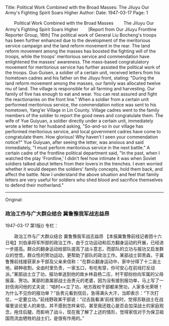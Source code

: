 Title: Political Work Combined with the Broad Masses: The Jiluyu Our Army's Fighting Spirit Soars Higher
Author:
Date: 1947-03-17
Page: 1

　　Political Work Combined with the Broad Masses
　　The Jiluyu Our Army's Fighting Spirit Soars Higher
　　[Report from Our Jiluyu Frontline Reporter Group, 16th] The political work of General Liu Bocheng's troops has been further enhanced due to the development of the meritorious service campaign and the land reform movement in the rear. The land reform movement among the masses has boosted the fighting will of the troops, while the troops' meritorious service and commendation have enlightened the masses' awareness. The mass-based congratulatory movement for meritorious service has further assisted the political work of the troops. Guo Guisen, a soldier of a certain unit, received letters from his hometown cadres and his father on the Jiluyu front, stating: "During the land reform movement among the masses, our family was allocated twelve mu of land. The village is responsible for all farming and harvesting. Our family of five has enough to eat and wear. You can rest assured and fight the reactionaries on the front line." When a soldier from a certain unit performed meritorious service, the commendation notice was sent to his hometown, Yang'er Village in Lin County. Village cadres went to the family members of the soldier to report the good news and congratulate them. The wife of Yue Guiyuan, a soldier directly under a certain unit, immediately wrote a letter to her husband asking, "So-and-so in our village has performed meritorious service, and local government cadres have come to congratulate them. How glorious! Why haven't I seen your commendation notice?" Yue Guiyuan, after seeing the letter, was anxious and said immediately, "I must perform meritorious service in the next battle." A certain cadre of the frontline political department said, "In the past, when I watched the play 'Frontline,' I didn't feel how intimate it was when Soviet soldiers talked about letters from their lovers in the trenches. I even worried whether it would deepen the soldiers' family concepts, hold them back, and affect the battle. Now I understand the above situation and feel that family letters are very useful for soldiers who shed blood and sacrifice themselves to defend their motherland."



<hr /> 

Original: 


### 政治工作与广大群众结合  冀鲁豫我军战志益昂

1947-03-17
第1版()
专栏：

　　政治工作与广大群众结合
    冀鲁豫我军战志益昂
    【本报冀鲁豫前线记者团十六日电】刘伯承将军所部的政治工作，由于立功运动和后方翻身运动的开展，已经进一步提高。群众的翻身运动给部队提高了战斗意志，而部队的立功与报功又启发群众的觉悟，群众性的贺功运动，更帮助了部队的政治工作。某部战士郭贵森，于冀鲁豫前线接获家乡干部及父亲来信称：“在群众翻身运动中，家中分得了十二亩土地，耕种收割，全由村里负责，一家五口，有吃有穿，你可安心在前线打反动派。”某部战士立了功，报功单送到他的故乡林县杨二庄，村干部纷纷向军属的父母报喜、贺功。某部的直属部战士岳贵元的老婆，因为没有接到报功单，马上写了一封信询问他的丈夫说：“咱村××立了功，地方政权干部都来贺功，人家多光荣呀！为什么不见你的报功单？”岳贵元看到信后，急得满头大汗，当即表示：“下次打仗，一定要立功。”前线野政某干部说：“过去我看演‘前线’剧时，觉得苏联战士在战壕里谈论爱人的来信，并不感到怎样亲切，甚至我还耽心是否会加深战士的家庭观念，拖住后腿，而影响了战斗，现在我了解了上述的情形，觉得家信对于为保卫祖国而流血牺牲的战士们，是很有作用的。”
